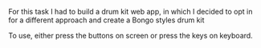 For this task I had to build a drum kit web app, in which I decided to opt in for a different approach and create a Bongo styles drum kit

To use, either press the buttons on screen or press the keys on keyboard.
